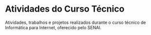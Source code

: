 # Atividades do Curso Técnico
Atividades, trabalhos e projetos realizados durante o curso técnico de Informática para Internet, oferecido pelo SENAI.
